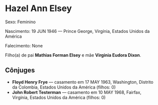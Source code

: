 # Hazel Ann Elsey

Sexo: Feminino

Nascimento: 19 JUN 1946 — Prince George, Virgínia, Estados Unidos da América

Falecimento: None

Filho(a) de pai **Mathias Forman Elsey** e mãe **Virginia Eudora Dixon**.

## Cônjuges
- **Floyd Henry Frye** — casamento em 17 MAY 1963, Washington, Distrito da Colombia, Estados Unidos da América (filhos: 0)
- **John Robert Testerman** — casamento em 10 MAY 1968, Fairfax, Virgínia, Estados Unidos da América (filhos: 0)
